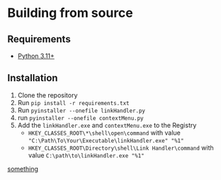 # Building from source
## Requirements
- [Python 3.11+](https://www.python.org/downloads/)

## Installation
1. Clone the repository
2. Run `pip install -r requirements.txt`
3. Run `pyinstaller --onefile linkHandler.py`
4. run `pyinstaller --onefile contextMenu.py`
5. Add the `linkHandler.exe` and `contextMenu.exe` to the Registry
    - `HKEY_CLASSES_ROOT\*\shell\open\command` with value `"C:\Path\To\Your\Executable\linkHandler.exe" "%1"`
    - `HKEY_CLASSES_ROOT\Directory\shell\Link Handler\command` with value `C:\path\to\linkHandler.exe "%1"`


[something](lsl://something)

